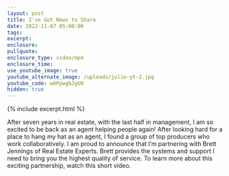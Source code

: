 ```yaml
---
layout: post
title: I've Got News to Share
date: 2022-11-07 05:00:00
tags:
excerpt:
enclosure:
pullquote:
enclosure_type: video/mp4
enclosure_time:
use_youtube_image: true
youtube_alternate_image: /uploads/julie-yt-2.jpg
youtube_code: w6PpwgbJgU0
hidden: true
---
```


{% include excerpt.html %}

After seven years in real estate, with the last half in management, I am so excited to be back as an agent helping people again\! After looking hard for a place to hang my hat as an agent, I found a group of top producers who work collaboratively. I am proud to announce that I’m partnering with Brett Jennings of Real Estate Experts. Brett provides the systems and support I need to bring you the highest quality of service. To learn more about this exciting partnership, watch this short video.
